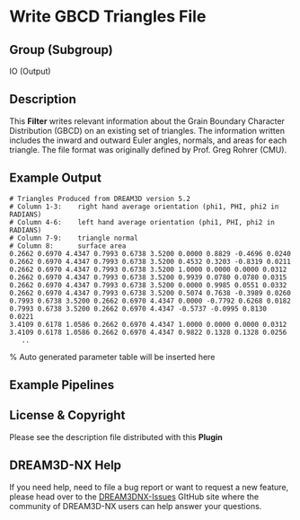 # Write GBCD Triangles File

## Group (Subgroup)

IO (Output)

## Description

This **Filter** writes relevant information about the Grain Boundary Character Distribution (GBCD) on an existing set of triangles.  The information written includes the inward and outward Euler angles, normals, and areas for each triangle.  The file format was originally defined by Prof. Greg Rohrer (CMU).

## Example Output ##

    # Triangles Produced from DREAM3D version 5.2
    # Column 1-3:    right hand average orientation (phi1, PHI, phi2 in RADIANS)
    # Column 4-6:    left hand average orientation (phi1, PHI, phi2 in RADIANS)
    # Column 7-9:    triangle normal
    # Column 8:      surface area
    0.2662 0.6970 4.4347 0.7993 0.6738 3.5200 0.0000 0.8829 -0.4696 0.0240
    0.2662 0.6970 4.4347 0.7993 0.6738 3.5200 0.4532 0.3203 -0.8319 0.0211
    0.2662 0.6970 4.4347 0.7993 0.6738 3.5200 1.0000 0.0000 0.0000 0.0312
    0.2662 0.6970 4.4347 0.7993 0.6738 3.5200 0.9939 0.0780 0.0780 0.0315
    0.2662 0.6970 4.4347 0.7993 0.6738 3.5200 0.0000 0.9985 0.0551 0.0332
    0.2662 0.6970 4.4347 0.7993 0.6738 3.5200 0.5074 0.7638 -0.3989 0.0260
    0.7993 0.6738 3.5200 0.2662 0.6970 4.4347 0.0000 -0.7792 0.6268 0.0182
    0.7993 0.6738 3.5200 0.2662 0.6970 4.4347 -0.5737 -0.0995 0.8130 0.0221
    3.4109 0.6178 1.0586 0.2662 0.6970 4.4347 1.0000 0.0000 0.0000 0.0312
    3.4109 0.6178 1.0586 0.2662 0.6970 4.4347 0.9822 0.1328 0.1328 0.0256
       ..

% Auto generated parameter table will be inserted here

## Example Pipelines

## License & Copyright

Please see the description file distributed with this **Plugin**

## DREAM3D-NX Help

If you need help, need to file a bug report or want to request a new feature, please head over to the [DREAM3DNX-Issues](https://github.com/BlueQuartzSoftware/DREAM3DNX-Issues/discussions) GItHub site where the community of DREAM3D-NX users can help answer your questions.
